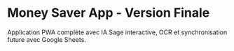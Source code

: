 # Money Saver App - Version Finale
Application PWA complète avec IA Sage interactive, OCR et synchronisation future avec Google Sheets.